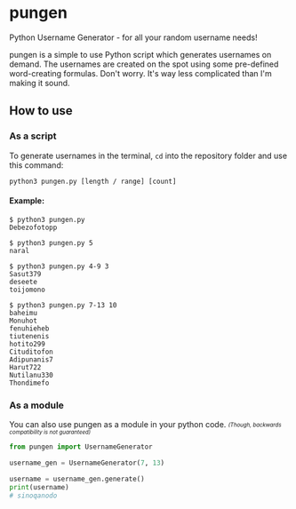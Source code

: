 # pungen
Python Username Generator - for all your random username needs!


pungen is a simple to use Python script which generates usernames on demand.
The usernames are created on the spot using some pre-defined word-creating formulas.
Don't worry. It's way less complicated than I'm making it sound.


## How to use

### As a script

To generate usernames in the terminal, `cd` into the repository folder and use this command:

`python3 pungen.py [length / range] [count]`

#### Example:
```console
$ python3 pungen.py
Debezofotopp

$ python3 pungen.py 5
naral

$ python3 pungen.py 4-9 3
Sasut379
deseete
toijomono

$ python3 pungen.py 7-13 10
baheimu
Monuhot
fenuhieheb
tiutenenis
hotito299
Cituditofon
Adipunanis7
Harut722
Nutilanu330
Thondimefo
```

### As a module

You can also use pungen as a module in your python code. <sub><sup>*(Though, backwards compatibility is not guaranteed)*</sub></sup>
```python
from pungen import UsernameGenerator

username_gen = UsernameGenerator(7, 13)

username = username_gen.generate()
print(username)
# sinoqanodo
```
